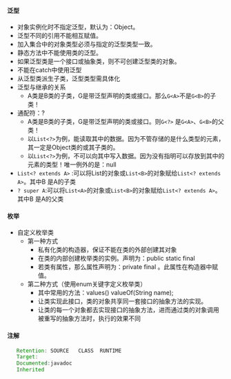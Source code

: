 #### 泛型
   - 对象实例化时不指定泛型，默认为：Object。
   - 泛型不同的引用不能相互赋值。
   - 加入集合中的对象类型必须与指定的泛型类型一致。
   - 静态方法中不能使用类的泛型。
   - 如果泛型类是一个接口或抽象类，则不可创建泛型类的对象。
   - 不能在catch中使用泛型
   - 从泛型类派生子类，泛型类型需具体化
   - 泛型与继承的关系
      - A类是B类的子类，G是带泛型声明的类或接口。那么`G<A>`不是`G<B>`的子类！
   - 通配符：?
      - A类是B类的子类，G是带泛型声明的类或接口。则`G<?>` 是`G<A>`、`G<B>`的父类！
      - 以`List<?>`为例，能读取其中的数据。因为不管存储的是什么类型的元素，其一定是Object类的或其子类的。
      - 以`List<?>`为例，不可以向其中写入数据。因为没有指明可以存放到其中的元素的类型！唯一例外的是：null
   - `List<? extends A>` :可以将List<A>的对象或`List<B>`的对象赋给`List<? extends A>`。其中B 是A的子类
   - `? super A`:可以将`List<A>`的对象或`List<B>`的对象赋给`List<? extends A>`。其中B 是A的父类
#### 枚举
   - 自定义枚举类
      - 第一种方式
         - 私有化类的构造器，保证不能在类的外部创建其对象 
         - 在类的内部创建枚举类的实例。声明为：public static final 
         - 若类有属性，那么属性声明为：private final 。此属性在构造器中赋值。
      - 第二种方式（使用enum关键字定义枚举类）
         - 其中常用的方法：values()  valueOf(String name);
         - 让类实现此接口，类的对象共享同一套接口的抽象方法的实现。
         - 让类的每一个对象都去实现接口的抽象方法，进而通过类的对象调用被重写的抽象方法时，执行的效果不同

#### 注解
   ```java
      Retention: SOURCE   CLASS  RUNTIME
      Target:
      Documented:javadoc
      Inherited
   ```
